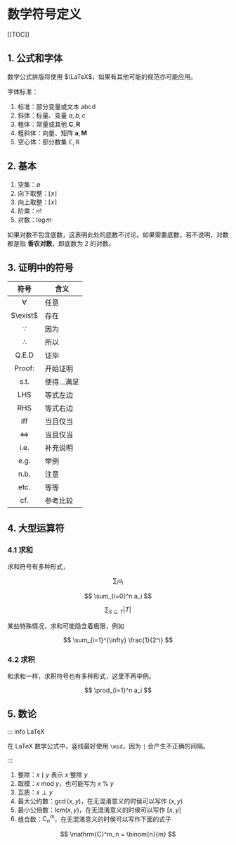 # 数学符号定义

[[TOC]]

## 1. 公式和字体

数学公式排版将使用 $\LaTeX$，如果有其他可能的规范亦可能应用。

字体标准：
1. 标准：部分变量或文本 $\text{abcd}$
2. 斜体：标量、变量 $a,\,b,\,c$
3. 粗体：常量或其他 $\mathbf{C},\,\mathbf{R}$
4. 粗斜体：向量、矩阵 $\boldsymbol{a},\,\boldsymbol{M}$
5. 空心体：部分数集 $\mathbb{C},\,\mathbb{R}$

## 2. 基本

1. 空集：$\emptyset$
2. 向下取整：$\lfloor x \rfloor$
3. 向上取整：$\lceil x \rceil$
4. 阶乘：$n!$
5. 对数：$\log m$

如果对数不包含底数，这表明此处的底数不讨论。如果需要底数，若不说明，对数都是指 **香农对数**，即底数为 $2$ 的对数。

## 3. 证明中的符号

|       符号        | 含义      |
| :---------------: | --------- |
|     $\forall$     | 任意      |
|     $\exist$      | 存在      |
|    $\because$     | 因为      |
|   $\therefore$    | 所以      |
| $\mathrm{Q.E.D}$  | 证毕      |
| $\mathrm{Proof:}$ | 开始证明  |
|  $\mathrm{s.t.}$  | 使得…满足 |
|  $\mathrm{LHS}$   | 等式左边  |
|  $\mathrm{RHS}$   | 等式右边  |
|  $\mathrm{iff}$   | 当且仅当  |
|      $\iff$       | 当且仅当  |
|  $\mathrm{i.e.}$  | 补充说明  |
|  $\mathrm{e.g.}$  | 举例      |
|  $\mathrm{n.b.}$  | 注意      |
|  $\mathrm{etc.}$  | 等等      |
|  $\mathrm{cf.}$   | 参考比较  |

## 4. 大型运算符

### 4.1 求和

求和符号有多种形式，

$$
\sum_i a_i
$$

$$
\sum_{i=0}^n a_i
$$

$$
\sum_{S \subseteq T} \left|T\right|
$$

某些特殊情况，求和可能隐含着极限，例如

$$
\sum_{i=1}^{\infty} \frac{1}{2^i}
$$

### 4.2 求积

和求和一样，求积符号也有多种形式，这里不再举例。

$$
\prod_{i=1}^n a_i
$$

## 5. 数论

::: info LaTeX

在 LaTeX 数学公式中，竖线最好使用 `\mid`，因为 `|` 会产生不正确的间隔。

:::

1. 整除：$x \mid y$ 表示 $x$ 整除 $y$
2. 取模：$x \;\mathrm{mod}\; y$，也可能写为 $x \;\%\; y$
3. 互质：$x \perp y$
4. 最大公约数：$\gcd (x,\,y)$，在无混淆意义的时侯可以写作 $(x,\,y)$
5. 最小公倍数：$\mathrm{lcm}(x,\,y)$，在无混淆意义的时侯可以写作 $[x,\,y]$
6. 组合数：$\mathrm{C}_n^m$，在无混淆意义的时侯可以写作下面的式子

$$
\mathrm{C}^m_n = \binom{n}{m}
$$
